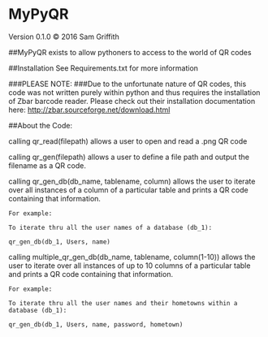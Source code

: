 # MyPyQR

Version 0.1.0          © 2016 Sam Griffith

##MyPyQR exists to allow pythoners to access to the world of QR codes

##Installation
See Requirements.txt for more information

###PLEASE NOTE:
###Due to the unfortunate nature of QR codes, this code was not written purely within python and thus requires the installation of Zbar barcode reader. Please check out their installation documentation here: http://zbar.sourceforge.net/download.html


##About the Code:

calling qr_read(filepath) allows a user to open and read a .png QR code


calling qr_gen(filepath) allows a user to define a file path and output the filename as a QR code.


calling qr_gen_db(db_name, tablename, column) allows the user to iterate over all instances of a
    column of a particular table and prints a QR code containing that information.

    For example:

    To iterate thru all the user names of a database (db_1):

    qr_gen_db(db_1, Users, name)
    
    
calling multiple_qr_gen_db(db_name, tablename, column(1-10)) allows the user to iterate over all instances of up to 10 columns of a particular table and prints a QR code containing that information.

    For example:

    To iterate thru all the user names and their hometowns within a database (db_1):

    qr_gen_db(db_1, Users, name, password, hometown)
                       
